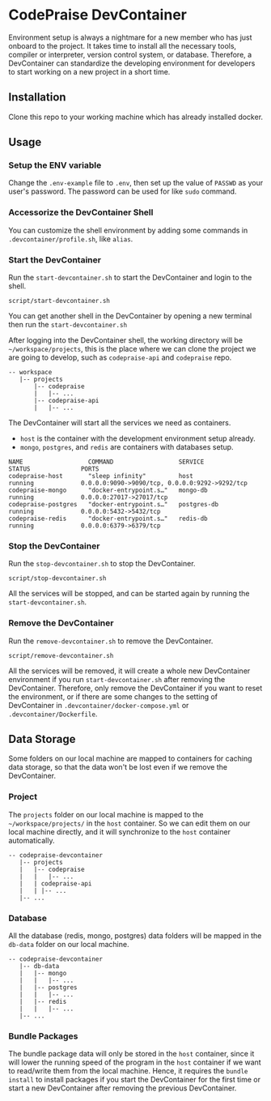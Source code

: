# CodePraise DevContainer
Environment setup is always a nightmare for a new member who has just onboard to the project. It takes time to install all the necessary tools, compiler or interpreter, version control system, or database. Therefore, a DevContainer can standardize the developing environment for developers to start working on a new project in a short time.

## Installation
Clone this repo to your working machine which has already installed docker.

## Usage
### Setup the ENV variable
Change the `.env-example` file to `.env`, then set up the value of `PASSWD` as your user's password. The password can be used for like `sudo` command.

### Accessorize the DevContainer Shell
You can customize the shell environment by adding some commands in `.devcontainer/profile.sh`, like `alias`. 

### Start the DevContainer
Run the `start-devcontainer.sh` to start the DevContainer and login to the shell.
```
script/start-devcontainer.sh
```
You can get another shell in the DevContainer by opening a new terminal then run the `start-devcontainer.sh`

After logging into the DevContainer shell, the working directory will be `~/workspace/projects`, this is the place where we can clone the project we are going to develop, such as `codepraise-api` and `codepraise` repo.
```
-- workspace
   |-- projects
       |-- codepraise
       |   |-- ...
       |-- codepraise-api
       |   |-- ...
```

The DevContainer will start all the services we need as containers. 
* `host` is the container with the development environment setup already.
* `mongo`, `postgres`, and `redis` are containers with databases setup.
```
NAME                  COMMAND                  SERVICE             STATUS              PORTS
codepraise-host       "sleep infinity"         host                running             0.0.0.0:9090->9090/tcp, 0.0.0.0:9292->9292/tcp
codepraise-mongo      "docker-entrypoint.s…"   mongo-db            running             0.0.0.0:27017->27017/tcp
codepraise-postgres   "docker-entrypoint.s…"   postgres-db         running             0.0.0.0:5432->5432/tcp
codepraise-redis      "docker-entrypoint.s…"   redis-db            running             0.0.0.0:6379->6379/tcp
```

### Stop the DevContainer
Run the `stop-devcontainer.sh` to stop the DevContainer.
```
script/stop-devcontainer.sh
```

All the services will be stopped, and can be started again by running the `start-devcontainer.sh`.

### Remove the DevContainer
Run the `remove-devcontainer.sh` to remove the DevContainer.
```
script/remove-devcontainer.sh
```

All the services will be removed, it will create a whole new DevContainer environment if you run `start-devcontainer.sh` after removing the DevContainer. Therefore, only remove the DevContainer if you want to reset the environment, or if there are some changes to the setting of DevContainer in `.devcontainer/docker-compose.yml` or `.devcontainer/Dockerfile`.

## Data Storage
Some folders on our local machine are mapped to containers for caching data storage, so that the data won't be lost even if we remove the DevContainer.

### Project
The `projects` folder on our local machine is mapped to the `~/workspace/projects/` in the `host` container. So we can edit them on our local machine directly, and it will synchronize to the `host` container automatically.
```
-- codepraise-devcontainer
   |-- projects
   |   |-- codepraise
   |   |   |-- ...
   |   | codepraise-api
   |   | |-- ...
   |-- ...
```

### Database
All the database (redis, mongo, postgres) data folders will be mapped in the `db-data` folder on our local machine.
```
-- codepraise-devcontainer
   |-- db-data
   |   |-- mongo
   |   |   |-- ...
   |   |-- postgres
   |   |   |-- ...
   |   |-- redis
   |   |   |-- ...
   |-- ...
```

### Bundle Packages
The bundle package data will only be stored in the `host` container, since it will lower the running speed of the program in the `host` container if we want to read/write them from the local machine. 
Hence, it requires the `bundle install` to install packages if you start the DevContainer for the first time or start a new DevContainer after removing the previous DevContainer.

